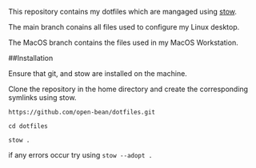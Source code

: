 This repository contains my dotfiles which are mangaged using [stow](https://www.gnu.org/software/stow/).

The main branch conains all files used to configure my Linux desktop.

The MacOS branch contains the files used in my MacOS Workstation.

##Installation

Ensure that git, and stow are installed on the machine.

Clone the repository in the home directory and create the corresponding symlinks using stow.

`https://github.com/open-bean/dotfiles.git`

`cd dotfiles`

`stow .`

if any errors occur try using `stow --adopt .`
